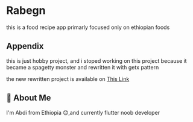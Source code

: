 
# Rabegn

this is a food recipe app primarly focused only on ethiopian foods

## Appendix

this is just hobby project, and i stoped working on this project because it became a spagetty monster and rewritten it with getx pattern

the new rewritten project is available on [This Link](https://github.com/abdetaterefe/rabegn)
    
## 🚀 About Me
I'm Abdi from Ethiopia 😊,and currently flutter noob developer 

